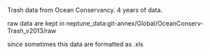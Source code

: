 Trash data from Ocean Conservancy. 4 years of data. 

raw data are kept in neptune_data:git-annex/Global/OceanConserv-Trash_v2013/raw

since sometimes this data are formatted as .xls

